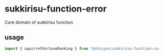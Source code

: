 # sukkirisu-function-error

Core domain of sukkirisu function

## usage

```js
import { squirrelFortuneRanking } from "@shiiyan/sukkirisu-function-core-domain";
```
